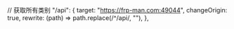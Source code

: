 // 获取所有类别
"/api": {
target: "https://frp-man.com:49044",
changeOrigin: true,
rewrite: (path) => path.replace(/^\/api/, ""),
},
